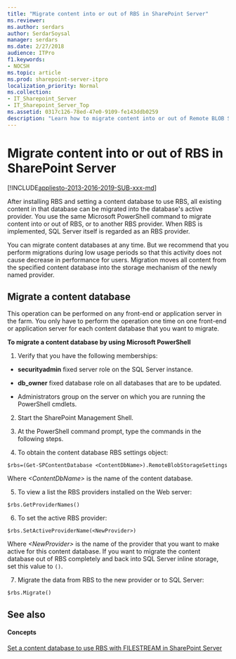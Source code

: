 ```yaml
---
title: "Migrate content into or out of RBS in SharePoint Server"
ms.reviewer: 
ms.author: serdars
author: SerdarSoysal
manager: serdars
ms.date: 2/27/2018
audience: ITPro
f1.keywords:
- NOCSH
ms.topic: article
ms.prod: sharepoint-server-itpro
localization_priority: Normal
ms.collection:
- IT_Sharepoint_Server
- IT_Sharepoint_Server_Top
ms.assetid: 0317c126-78ed-47e0-9109-fe143ddb0259
description: "Learn how to migrate content into or out of Remote BLOB Storage (RBS), or to a different RBS provider for SharePoint Server."
---
```


# Migrate content into or out of RBS in SharePoint Server

[!INCLUDE[appliesto-2013-2016-2019-SUB-xxx-md](../includes/appliesto-2013-2016-2019-SUB-xxx-md.md)]
  
After installing RBS and setting a content database to use RBS, all existing content in that database can be migrated into the database's active provider. You use the same Microsoft PowerShell command to migrate content into or out of RBS, or to another RBS provider. When RBS is implemented, SQL Server itself is regarded as an RBS provider. 
  
You can migrate content databases at any time. But we recommend that you perform migrations during low usage periods so that this activity does not cause decrease in performance for users. Migration moves all content from the specified content database into the storage mechanism of the newly named provider. 
  
## Migrate a content database
<a name="proc1"> </a>

This operation can be performed on any front-end or application server in the farm. You only have to perform the operation one time on one front-end or application server for each content database that you want to migrate.
  
 **To migrate a content database by using Microsoft PowerShell**
  
1. Verify that you have the following memberships:
    
  - **securityadmin** fixed server role on the SQL Server instance. 
    
  - **db_owner** fixed database role on all databases that are to be updated. 
    
  - Administrators group on the server on which you are running the PowerShell cmdlets.
    
2. Start the SharePoint Management Shell.
    
3. At the PowerShell command prompt, type the commands in the following steps.
    
4. To obtain the content database RBS settings object:
    
  ```
  $rbs=(Get-SPContentDatabase <ContentDbName>).RemoteBlobStorageSettings
  ```

   Where  _\<ContentDbName\>_ is the name of the content database. 
    
5. To view a list the RBS providers installed on the Web server:
    
  ```
  $rbs.GetProviderNames()
  ```

6. To set the active RBS provider:
    
  ```
  $rbs.SetActiveProviderName(<NewProvider>)
  ```

   Where  _\<NewProvider\>_ is the name of the provider that you want to make active for this content database. If you want to migrate the content database out of RBS completely and back into SQL Server inline storage, set this value to  `()`.
    
7. Migrate the data from RBS to the new provider or to SQL Server:
    
  ```
  $rbs.Migrate()
  ```

## See also
<a name="proc1"> </a>

#### Concepts

[Set a content database to use RBS with FILESTREAM in SharePoint Server](set-a-content-database-to-use-rbs.md)

